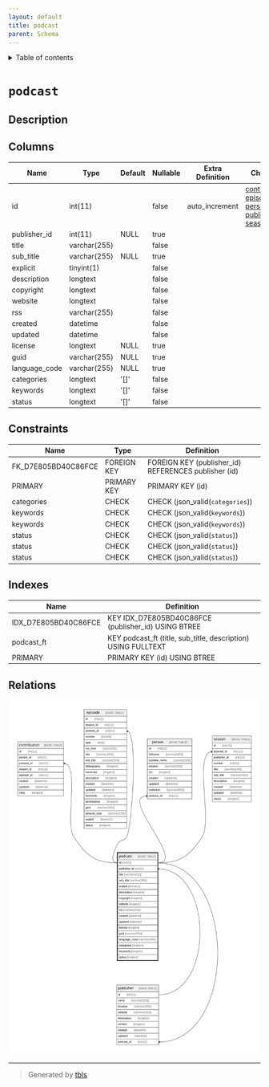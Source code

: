 ```yaml
---
layout: default
title: podcast
parent: Schema
---
```


<details markdown="block">
  <summary>
    Table of contents
  </summary>
  {: .text-delta }
1. TOC
{:toc}
</details>

# `podcast`

## Description

## Columns

|Name|Type|Default|Nullable|Extra Definition|Children|Parents|Comment|
|----|----|-------|--------|----------------|--------|-------|-------|
|id|int(11)||false|auto_increment|[contribution](contribution.md) [episode](episode.md) [person](person.md) [publisher](publisher.md) [season](season.md)|||
|publisher_id|int(11)|NULL|true|||[publisher](publisher.md)||
|title|varchar(255)||false|||||
|sub_title|varchar(255)|NULL|true|||||
|explicit|tinyint(1)||false|||||
|description|longtext||false|||||
|copyright|longtext||false|||||
|website|longtext||false|||||
|rss|varchar(255)||false|||||
|created|datetime||false||||(DC2Type:datetime_immutable)|
|updated|datetime||false||||(DC2Type:datetime_immutable)|
|license|longtext|NULL|true|||||
|guid|varchar(255)|NULL|true|||||
|language_code|varchar(255)|NULL|true|||||
|categories|longtext|'[]'|false||||(DC2Type:json)|
|keywords|longtext|'[]'|false||||(DC2Type:json)|
|status|longtext|'[]'|false||||(DC2Type:json)|

## Constraints

| Name | Type | Definition |
| ---- | ---- | ---------- |
| FK_D7E805BD40C86FCE | FOREIGN KEY | FOREIGN KEY (publisher_id) REFERENCES publisher (id) |
| PRIMARY | PRIMARY KEY | PRIMARY KEY (id) |
| categories | CHECK | CHECK (json_valid(`categories`)) |
| keywords | CHECK | CHECK (json_valid(`keywords`)) |
| keywords | CHECK | CHECK (json_valid(`keywords`)) |
| status | CHECK | CHECK (json_valid(`status`)) |
| status | CHECK | CHECK (json_valid(`status`)) |
| status | CHECK | CHECK (json_valid(`status`)) |

## Indexes

| Name | Definition |
| ---- | ---------- |
| IDX_D7E805BD40C86FCE | KEY IDX_D7E805BD40C86FCE (publisher_id) USING BTREE |
| podcast_ft | KEY podcast_ft (title, sub_title, description) USING FULLTEXT |
| PRIMARY | PRIMARY KEY (id) USING BTREE |

## Relations

![er](podcast.svg)

---

> Generated by [tbls](https://github.com/k1LoW/tbls)

<script>
    const linkList = [].slice.call(document.querySelectorAll('a[href$=".md"]'));
    linkList.map(function (linkEl) {
        linkEl.href = linkEl.href.replace('.md', '.html');
    });
</script>